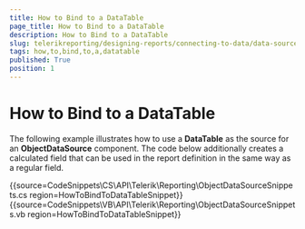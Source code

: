 ```yaml
---
title: How to Bind to a DataTable
page_title: How to Bind to a DataTable 
description: How to Bind to a DataTable
slug: telerikreporting/designing-reports/connecting-to-data/data-source-components/objectdatasource-component/how-to/how-to-bind-to-a-datatable
tags: how,to,bind,to,a,datatable
published: True
position: 1
---
```


# How to Bind to a DataTable



The following example illustrates how to use a __DataTable__ as the        source for an __ObjectDataSource__ component. The code below additionally        creates a calculated field that can be used in the report definition in        the same way as a regular field.

{{source=CodeSnippets\CS\API\Telerik\Reporting\ObjectDataSourceSnippets.cs region=HowToBindToDataTableSnippet}}
{{source=CodeSnippets\VB\API\Telerik\Reporting\ObjectDataSourceSnippets.vb region=HowToBindToDataTableSnippet}}


